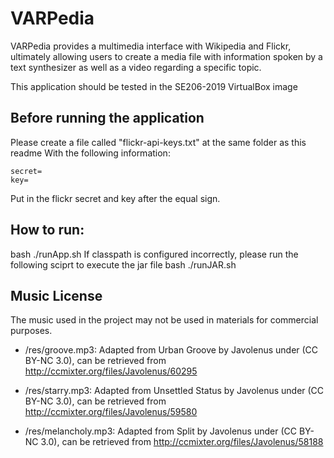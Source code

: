 # VARPedia

VARPedia provides a multimedia interface with Wikipedia and Flickr, ultimately allowing users to create a media file with information spoken by a text synthesizer as well as a video regarding a specific topic.

This application should be tested in the SE206-2019 VirtualBox image 

## Before running the application

Please create a file called "flickr-api-keys.txt" at the same folder as this readme
With the following information:
```
secret=
key=
```
Put in the flickr secret and key after the equal sign.

## How to run:
bash ./runApp.sh
If classpath is configured incorrectly, please run the following sciprt to execute the jar file
bash ./runJAR.sh

## Music License
The music used in the project may not be used in materials for commercial purposes.
* /res/groove.mp3: Adapted from Urban Groove by Javolenus under (CC BY-NC 3.0), can be retrieved from http://ccmixter.org/files/Javolenus/60295

* /res/starry.mp3: Adapted from Unsettled Status by Javolenus under (CC BY-NC 3.0), can be retrieved from http://ccmixter.org/files/Javolenus/59580

* /res/melancholy.mp3: Adapted from Split by Javolenus under (CC BY-NC 3.0), can be retrieved from http://ccmixter.org/files/Javolenus/58188
